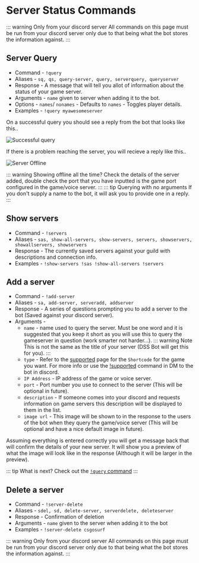 # Server Status Commands

::: warning Only from your discord server
All commands on this page must be run from your discord server only due to that being what the bot stores the information
against.
:::

## Server Query

- Command  - `!query`
- Aliases - `sq, qs, query-server, query, serverquery, queryserver`
- Response - A message that will tell you allot of information about the 
status of your game server.
- Arguments - `name` given to server when adding it to the bot. 
- Options - `names`/ `nonames`  - Defaults to `names` - Toggles player details.
- Examples - `!query myawesomeserver`

On a successful query you should see a reply from the bot that looks like this..

![Successful query](/images/guide/servercommands/successful-with-names.png)

If there is a problem reaching the server, you will recieve a reply like this..

![Server Offline](/images/guide/servercommands/server-offline.png)

::: warning Showing offline all the time?
Check the details of the server added, double check the port that you have inputted is the game 
port configured in the game/voice server.
:::
::: tip Querying with no arguments
If you don't supply a name to the bot, it will ask you to provide one in a reply.
:::

## Show servers

- Command - `!servers`
- Aliases - `sas, show-all-servers, show-servers, servers, showservers, showallservers, showservers`
- Response - The currently saved servers against your guild with descriptions and connection info.
- Examples - `!show-servers !sas !show-all-servers !servers`

## Add a server

- Command - `!add-server`
- Aliases - `sa, add-server, serveradd, addserver`
- Response - A series of questions prompting you to add a server to the bot (Saved against your discord server).
- Arguments - 
    - `name` - name used to query the server. Must be one word and it is suggested that you keep it short as you 
    will use this to query the gameserver in question (work smarter not harder...).
    ::: warning Note
    This is not the same as the title of your server (DSS Bot will get this for you).
    :::
    - `type` - Refer to the [supported](/supported/) page for the `Shortcode` for the game you want.
    For more info or use the [!supported](/commands/general.html#supported) 
    command in DM to the bot in discord.
    - `IP Address` - IP address of the game or voice server.
    - `port` - Port number you use to connect to the server (This will be optional in future).
    - `description` - If someone comes into your discord and requests information on game servers
    this description will be displayed to them in the list. 
    -  `image url` - This image will be shown to in the response to the users of the bot when
    they query the game/voice server (This will be optional and have a nice default image in future).
    
    
Assuming everything is entered correctly you will get a message back that will confirm the details of your new server.
It will show you a preview of what the image will look like in the response (Although it will be larger in the preview).

::: tip What is next?
Check out the [`!query` command](/commands/serverstatus.html#server-query)
:::

## Delete a server

- Command - `!server-delete`
- Aliases - `sdel, sd, delete-server, serverdelete, deleteserver`
- Response - Confirmation of deletion
- Arguments - `name` given to the server when adding it to the bot
- Examples - `!server-delete csgosurf`

::: warning Only from your discord server
All commands on this page must be run from your discord server only due to that being what the bot stores the information
against.
:::





